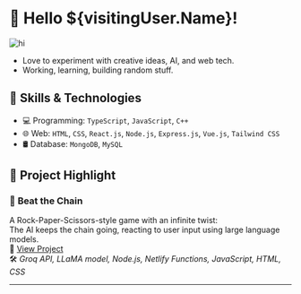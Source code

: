 # 👋 Hello ${visitingUser.Name}!

![hi](https://media0.giphy.com/media/v1.Y2lkPTc5MGI3NjExNHByYXlpbDBlaXprMGpkamtlazl6ZmdiamYwazlxYjlxeGkzY2FsbiZlcD12MV9pbnRlcm5hbF9naWZfYnlfaWQmY3Q9Zw/3oEduZtPOv5OSecubu/giphy.gif)

- Love to experiment with creative ideas, AI, and web tech.
- Working, learning, building random stuff.

## 🚀 Skills & Technologies

- 💻 Programming: `TypeScript`, `JavaScript`, `C++`
- 🌐 Web: `HTML`, `CSS`, `React.js`, `Node.js`, `Express.js`, `Vue.js`, `Tailwind CSS`
- 🛢️ Database: `MongoDB`, `MySQL`

## 📂 Project Highlight

### 🔗 **Beat the Chain**
A Rock-Paper-Scissors-style game with an infinite twist:  
The AI keeps the chain going, reacting to user input using large language models.  
🔗 [View Project](https://beatthechain.netlify.app/)  
🛠️ *Groq API, LLaMA model, Node.js, Netlify Functions, JavaScript, HTML, CSS*

---
